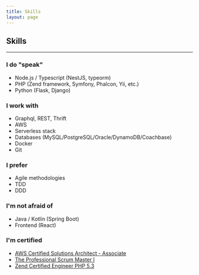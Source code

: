 ```yaml
---
title: Skills
layout: page
---
```


## Skills
--------

### I do "speak"
 - Node.js / Typescript (NestJS, typeorm)
 - PHP (Zend framework, Symfony, Phalcon, Yii, etc.)
 - Python (Flask, Django)

### I work with
 - Graphql, REST, Thrift
 - AWS
 - Serverless stack
 - Databases (MySQL/PostgreSQL/Oracle/DynamoDB/Coachbase)
 - Docker
 - Git


### I prefer
 - Agile methodologies
 - TDD
 - DDD


### I'm not afraid of
 - Java / Kotlin (Spring Boot)
 - Frontend (React)


### I'm certified
 - [AWS Certified Solutions Architect - Associate](https://www.certmetrics.com/amazon/public/badge.aspx?i=1&t=c&d=2018-03-29&ci=AWS00403056)
 - [The Professional Scrum Master I](https://www.scrum.org/certificates/524094)
 - [Zend Certified Engineer PHP 5.3](http://www.zend.com/en/yellow-pages/ZEND021374) 
